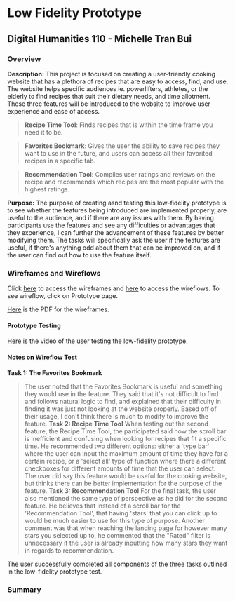 # Low Fidelity Prototype
## Digital Humanities 110 - Michelle Tran Bui 
### Overview
**Description:** This project is focused on creating a user-friendly cooking website that has a plethora of recipes that are easy to access, find, and use. The website helps specific audiences ie. powerlifters, athletes, or the elderly to find recipes that suit their dietary needs, and time allotment. These three features will be introduced to the website to improve user experience and ease of access.
> **Recipe Time Tool**: Finds recipes that is within the time frame you need it to be. 

> **Favorites Bookmark**: Gives the user the ability to save recipes they want to use in the future, and users can access all their favorited recipes in a specific tab.

> **Recommendation Tool**: Compiles user ratings and reviews on the recipe and recommends which recipes are the most popular with the highest ratings.

**Purpose:** The purpose of creating asnd testing this low-fidelity prototype is to see whether the features being introduced are implemented properly, are useful to the audience, and if there are any issues with them. By having participants use the features and see any difficulties or advantages that they experience, I can further the advancement of these features by better modifying them. The tasks will specifically ask the user if the features are useful, if there's anything odd about them that can be improved on, and if the user can find out how to use the feature itself. 

### Wireframes and Wireflows
Click [here](https://www.figma.com/file/W6XW8iPkdqQONopaFiHZab/?node-id=0%3A1) to access the wireframes and [here](https://www.figma.com/file/W6XW8iPkdqQONopaFiHZab/?node-id=2%3A3) to access the wireflows. To see wireflow, click on Prototype page.

[Here](https://drive.google.com/file/d/1MKni5cG6mujFnYqwhNUhqKFmGLNbs31D/view?usp=sharing) is the PDF for the wireframes.
#### Prototype Testing
[Here](https://youtu.be/ehIOGkQbHD0) is the video of the user testing the low-fidelity prototype. 

#### Notes on Wireflow Test

**Task 1: The Favorites Bookmark**
> The user noted that the Favorites Bookmark is useful and something they would use in the feature. They said that it's not difficult to find and follows natural logic to find, and explained that their difficulty in finding it was just not looking at the website properly. Based off of their usage, I don't think there is much to modify to improve the feature. 
**Task 2: Recipe Time Tool**
> When testing out the second feature, the Recipe Time Tool, the participated said how the scroll bar is inefficient and confusing when looking for recipes that fit a specific time. He recommended two different options: either a 'type bar' where the user can input the maximum amount of time they have for a certain recipe, or a 'select all' type of function where there a different checkboxes for different amounts of time that the user can select. The user did say this feature would be useful for the cooking website, but thinks there can be better implementation for the purpose of the feature. 
**Task 3: Recommendation Tool**
> For the final task, the user also mentioned the same type of perspective as he did for the second feature. He believes that instead of a scroll bar for the 'Recommendation Tool', that having 'stars' that you can click up to would be much easier to use for this type of purpose. Another comment was that when reaching the landing page for however many stars you selected up to, he commented that the "Rated" filter is unnecessary if the user is already inputting how many stars they want in regards to recommendation. 

The user successfully completed all components of the three tasks outlined in the low-fidelity prototype test. 
### Summary


